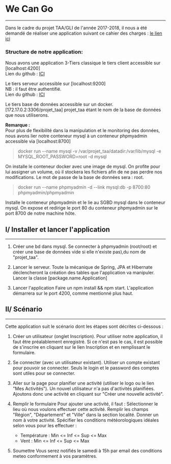 # We Can Go
***


Dans le cadre du projet TAA/GLI de l'année 2017-2018, il nous a été demandé de réaliser une application suivant ce cahier des charges :
[le lien ici](https://docs.google.com/document/d/1L0yHbm8z3Jzbt0x6XiOBtKPz48JjVggAFNuFvbDx5mM/edit?usp=sharing)

### Structure de notre application:

Nous avons une application 3-Tiers classique
le tiers client accessible sur [localhost:4200]  
Lien du github : [ICI](https://github.com/czbirka/Projet-TAA-Front.git)

Le tiers serveur accessible sur [localhost:9200]  
NB : il faut être authentifié.  
Lien du github : [ICI](https://github.com/czbirka/Projet-TAA-Spring-Back.git)

Le tiers base de données accessible sur un docker.  [172.17.0.2:3306/projet_taa]
projet_taa étant le nom de la base de données que nous utiliserons.

**Remarque :**  
Pour plus de flexibilité dans la manipulation et le monitoring des données, nous avons lier notre conteneur mysql à un conteneur phpmyadmin accessible via [localhost:8700]


> docker run --name mysql -v /var/projet_taa/datadir:/var/lib/mysql -e MYSQL_ROOT_PASSWORD=root -d mysql

On installe le conteneur docker avec une image de mysql.
On profite pour lui assigner un volume, où il stockera les fichiers afin de ne pas perdre nos modifications.
Le mot de passe de la base de données sera : root.

> docker run --name phpmyadmin -d --link mysql:db -p 8700:80 phpmyadmin/phpmyadmin

Installe le conteneur phpmyadmin et le lie au SGBD mysql dans le conteneur mysql.
On expose et redirige le port 80 du conteneur phpmyadmin sur le port 8700 de notre machine hôte.




## I/ Installer et lancer l'application
____

1. Créer une bd dans mysql. Se connecter à phpmyadmin (root/root) et créer une base de données vide si elle n'existe pas),du nom de "projet_taa".

2. Lancer le serveur. Toute la mécanique de Spring, JPA et Hibernate déclencheront la création des tables que l'application va manipuler.
Lancer la classe [package.name.Application]

3. Lancer l'application
Faire un npm install && npm start.
L'application démarrera sur le port 4200, comme mentionné plus haut.


## II/ Scénario
____

Cette application suit le scénario dont les étapes sont décrites ci-dessous :

1. Créer un utilisateur (onglet Inscription).
Pour utiliser notre application, il faut être préalablement enregistré.
Si ce n'est pas le cas, il est possible de s'inscrire en cliquant sur le lien Inscription et en remplissant le formulaire.

2. Se connecter (avec un utilisateur existant).
Utiliser un compte existant pour pouvoir se connecter. Seuls le login et le password des comptes sont utiles pour se connecter.
3. Aller sur la page pour planifier une activité (utiliser le logo ou le lien "Mes Activités").
Un nouvel utilisateur n'a pas d'activités planifiées.
Ajoutons donc une activité en cliquant sur "Créer une nouvelle activité".
4. Remplir le formulaire
Pour ajouter une activité, il faut :
Sélectionner le lieu où nous voulons effectuer cette activité.
Remplir les champs "Région", "Département" et "Ville" dans la section localité.
Donner un nom à votre activité.
Spécifier les conditions météorologiques idéales selon vous pour les effectuer :
   * Température : Min <= Inf <= Sup <= Max
   * Vent : Min <= Inf <= Sup <= Max
5. Soumettre
Vous serez notifiés le samedi à 15h par email des conditions meteo conformement à vos paramètres.